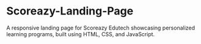 # Scoreazy-Landing-Page
A responsive landing page for Scoreazy Edutech showcasing personalized learning programs, built using HTML, CSS, and JavaScript.
